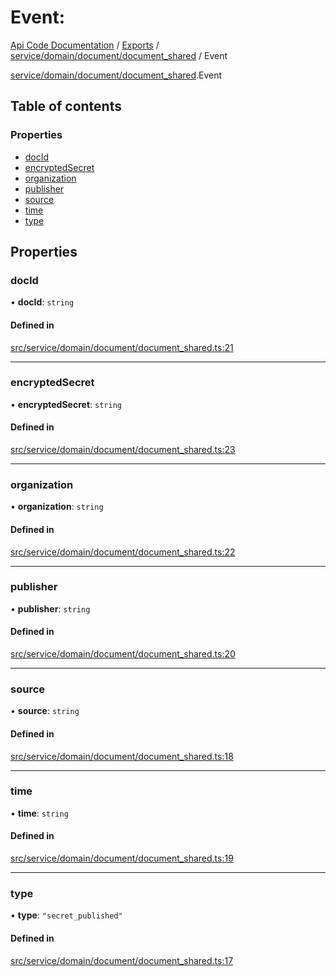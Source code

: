 # Event: 
 
[Api Code Documentation](../README.md) / [Exports](../modules.md) / [service/domain/document/document\_shared](../modules/service_domain_document_document_shared.md) / Event

[service/domain/document/document_shared](../modules/service_domain_document_document_shared.md).Event

## Table of contents

### Properties

- [docId](service_domain_document_document_shared.Event.md#docid)
- [encryptedSecret](service_domain_document_document_shared.Event.md#encryptedsecret)
- [organization](service_domain_document_document_shared.Event.md#organization)
- [publisher](service_domain_document_document_shared.Event.md#publisher)
- [source](service_domain_document_document_shared.Event.md#source)
- [time](service_domain_document_document_shared.Event.md#time)
- [type](service_domain_document_document_shared.Event.md#type)

## Properties

### docId

• **docId**: `string`

#### Defined in

[src/service/domain/document/document_shared.ts:21](https://github.com/openkfw/TruBudget/blob/4d7fd4be/api/src/service/domain/document/document_shared.ts#L21)

___

### encryptedSecret

• **encryptedSecret**: `string`

#### Defined in

[src/service/domain/document/document_shared.ts:23](https://github.com/openkfw/TruBudget/blob/4d7fd4be/api/src/service/domain/document/document_shared.ts#L23)

___

### organization

• **organization**: `string`

#### Defined in

[src/service/domain/document/document_shared.ts:22](https://github.com/openkfw/TruBudget/blob/4d7fd4be/api/src/service/domain/document/document_shared.ts#L22)

___

### publisher

• **publisher**: `string`

#### Defined in

[src/service/domain/document/document_shared.ts:20](https://github.com/openkfw/TruBudget/blob/4d7fd4be/api/src/service/domain/document/document_shared.ts#L20)

___

### source

• **source**: `string`

#### Defined in

[src/service/domain/document/document_shared.ts:18](https://github.com/openkfw/TruBudget/blob/4d7fd4be/api/src/service/domain/document/document_shared.ts#L18)

___

### time

• **time**: `string`

#### Defined in

[src/service/domain/document/document_shared.ts:19](https://github.com/openkfw/TruBudget/blob/4d7fd4be/api/src/service/domain/document/document_shared.ts#L19)

___

### type

• **type**: ``"secret_published"``

#### Defined in

[src/service/domain/document/document_shared.ts:17](https://github.com/openkfw/TruBudget/blob/4d7fd4be/api/src/service/domain/document/document_shared.ts#L17)
